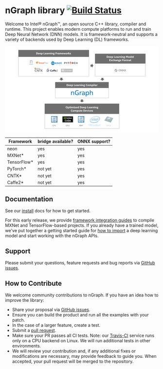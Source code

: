 # nGraph library [![Build Status][build-status-badge]][build-status]

Welcome to Intel® nGraph™, an open source C++ library, compiler and
runtime. This project enables modern compute platforms to run and
train Deep Neural Network (DNN) models. It is framework-neutral and
supports a variety of backends used by Deep Learning (DL) frameworks.

![nGraph ecosystem][ngraph-ecosystem]


|Framework   | bridge available? | ONNX support?  |
|------------|-------------------|----------------|
| neon       | yes               | yes            |
| MXNet*     | yes               | yes            |
| TensorFlow*| yes               | yes            |
| PyTorch*   | not yet           | yes            |
| CNTK*      | not yet           | yes            |
| Caffe2*    | not yet           | yes            |


## Documentation

See our [install] docs for how to get started.

For this early release, we provide [framework integration guides] to
compile MXNet and TensorFlow-based projects. If you already have a
trained model, we've put together a getting started guide for
[how to import] a deep learning model and start working with the nGraph
APIs.

## Support

Please submit your questions, feature requests and bug reports via
[GitHub issues].

## How to Contribute

We welcome community contributions to nGraph. If you have an idea how
to improve the library:

* Share your proposal via [GitHub issues].
* Ensure you can build the product and run all the examples with your patch.
* In the case of a larger feature, create a test.
* Submit a [pull request].
* Make sure your PR passes all CI tests. Note: our [Travis-CI][build-status] service
  runs only on a CPU backend on Linux. We will run additional tests
  in other environments.
* We will review your contribution and, if any additional fixes or
  modifications are necessary, may provide feedback to guide you. When
  accepted, your pull request will be merged to the repository.

[install]: http://ngraph.nervanasys.com/docs/latest/install.html
[framework integration guides]: http://ngraph.nervanasys.com/docs/latest/framework-integration-guides.html
[Github issues]: https://github.com/NervanaSystems/ngraph/issues
[pull request]: https://github.com/NervanaSystems/ngraph/pulls
[how to import]: http://ngraph.nervanasys.com/docs/latest/howto/import.html
[ngraph-ecosystem]: docs/sphinx/source/graphics/ngraph-ecosystem.png "nGraph Ecosystem"
[build-status]: https://travis-ci.org/NervanaSystems/ngraph/branches
[build-status-badge]: https://travis-ci.org/NervanaSystems/ngraph.svg?branch=master
